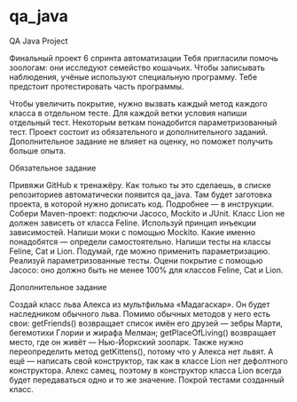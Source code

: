 # qa_java
QA Java Project

Финальный проект 6 спринта автоматизации
Тебя пригласили помочь зоологам: они исследуют семейство кошачьих. Чтобы записывать наблюдения, учёные используют специальную программу. Тебе предстоит протестировать часть программы. 

Чтобы увеличить покрытие, нужно вызвать каждый метод каждого класса в отдельном тесте. Для каждой ветки условия напиши отдельный тест. Некоторым веткам понадобится параметризованный тест.
Проект состоит из обязательного и дополнительного заданий. Дополнительное задание не влияет на оценку, но поможет получить больше опыта.

Обязательное задание

Привяжи GitHub к тренажёру. Как только ты это сделаешь, в списке репозиториев автоматически появится qa_java. Там будет заготовка проекта, в которой нужно дописать код. Подробнее — в инструкции.
Собери Maven-проект: подключи Jacoco, Mockito и JUnit.
Класс Lion не должен зависеть от класса Feline. Используй принцип инъекции зависимостей.
Напиши моки с помощью Mockito. Какие именно понадобятся — определи самостоятельно.
Напиши тесты на классы Feline, Cat и Lion.
Подумай, где можно применить параметризацию. Реализуй параметризованные тесты.
Оцени покрытие с помощью Jacoco: оно должно быть не менее 100% для классов Feline, Cat и Lion.

Дополнительное задание

Создай класс льва Алекса из мультфильма «Мадагаскар». Он будет наследником обычного льва.
Помимо обычных методов у него есть свои:
getFriends() возвращает список имён его друзей — зебры Марти, бегемотихи Глории и жирафа Мелман;
getPlaceOfLiving() возвращает место, где он живёт — Нью-Йоркский зоопарк.
Также нужно переопределить метод getKittens(), потому что у Алекса нет львят. А ещё — написать свой конструктор, так как в классе Lion нет дефолтного конструктора. Алекс самец, поэтому в конструктор класса Lion всегда будет передаваться одно и то же значение. 
Покрой тестами созданный класс.